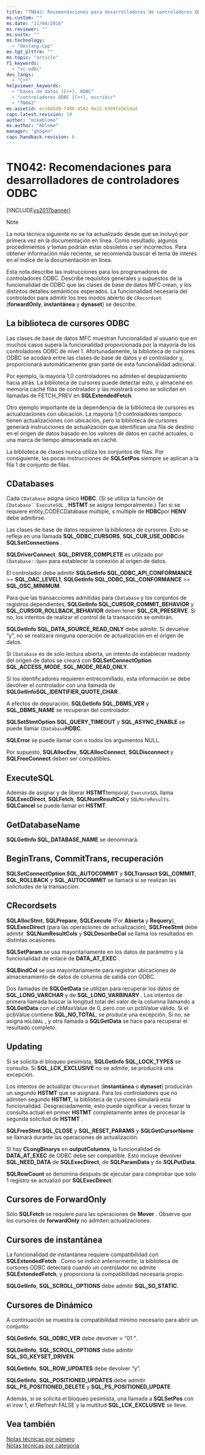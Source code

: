 ```yaml
---
title: "TN042: Recomendaciones para desarrolladores de controladores ODBC | Microsoft Docs"
ms.custom: ""
ms.date: "11/04/2016"
ms.reviewer: ""
ms.suite: ""
ms.technology: 
  - "devlang-cpp"
ms.tgt_pltfrm: ""
ms.topic: "article"
f1_keywords: 
  - "vc.odbc"
dev_langs: 
  - "C++"
helpviewer_keywords: 
  - "bases de datos [C++], ODBC"
  - "controladores ODBC [C++], escribir"
  - "TN042"
ms.assetid: ecc6b5d9-f480-4582-9e22-8309fe561dad
caps.latest.revision: 10
author: "mikeblome"
ms.author: "mblome"
manager: "ghogen"
caps.handback.revision: 6
---
```

# TN042: Recomendaciones para desarrolladores de controladores ODBC
[!INCLUDE[vs2017banner](../assembler/inline/includes/vs2017banner.md)]

> [!NOTE]
>  La nota técnica siguiente no se ha actualizado desde que se incluyó por primera vez en la documentación en línea.  Como resultado, algunos procedimientos y temas podrían estar obsoletos o ser incorrectos.  Para obtener información más reciente, se recomienda buscar el tema de interés en el índice de la documentación en línea.  
  
 Esta nota describe las instrucciones para los programadores de controladores ODBC.  Describe requisitos generales y supuestos de la funcionalidad de ODBC que las clases de base de datos MFC crean, y los distintos detalles semánticos esperados.  La funcionalidad necesaria del controlador para admitir los tres modos abierto de `CRecordset` \(**forwardOnly**, **instantánea** y **dynaset**\) se describe.  
  
## La biblioteca de cursores ODBC  
 Las clases de base de datos MFC muestran funcionalidad al usuario que en muchos casos supera la funcionalidad proporcionada por la mayoría de los controladores ODBC de nivel 1.  Afortunadamente, la biblioteca de cursores ODBC se acodará entre las clases de base de datos y el controlador y, proporcionará automáticamente gran parte de esta funcionalidad adicional.  
  
 Por ejemplo, la mayoría 1,0 controladores no admiten el desplazamiento hacia atrás.  La biblioteca de cursores puede detectar esto, y almacene en memoria caché filas de controlador y las mostrará como se solicitan en llamadas de FETCH\_PREV en **SQLExtendedFetch**.  
  
 Otro ejemplo importante de la dependencia de la biblioteca de cursores es actualizaciones con ubicación.  La mayoría 1,0 controladores tampoco tienen actualizaciones con ubicación, pero la biblioteca de cursores generará instrucciones de actualización que identifican una fila de destino en el origen de datos basado en los valores de datos en caché actuales, o una marca de tiempo almacenada en caché.  
  
 La biblioteca de clases nunca utiliza los conjuntos de filas.  Por consiguiente, las pocas instrucciones de **SQLSetPos** siempre se aplican a la fila 1 de conjunto de filas.  
  
## CDatabases  
 Cada `CDatabase` asigna único **HDBC**. \(Si se utiliza la función de `CDatabase``ExecuteSQL` , **HSTMT** se asigna temporalmente.\) Tan si se requiere entity\_CODECDatabase múltiple, s múltiple de **HDBC**por **HENV** debe admitirse.  
  
 Las clases de base de datos requieren la biblioteca de cursores.  Esto se refleja en una llamada **SQL\_ODBC\_CURSORS**, **SQL\_CUR\_USE\_ODBC**de **SQLSetConnections** .  
  
 **SQLDriverConnect**, **SQL\_DRIVER\_COMPLETE** es utilizado por `CDatabase::Open` para establecer la conexión al origen de datos.  
  
 El controlador debe admitir **SQLGetInfo SQL\_ODBC\_API\_CONFORMANCE** \>\= **SQL\_OAC\_LEVEL1**, **SQLGetInfo SQL\_ODBC\_SQL\_CONFORMANCE** \>\= **SQL\_OSC\_MINIMUM**.  
  
 Para que las transacciones admitidas para `CDatabase` y los conjuntos de registros dependientes, **SQLGetInfo SQL\_CURSOR\_COMMIT\_BEHAVIOR** y **SQL\_CURSOR\_ROLLBACK\_BEHAVIOR** deben tener **SQL\_CR\_PRESERVE**.  Si no, los intentos de realizar el control de la transacción se omitirán.  
  
 **SQLGetInfo SQL\_DATA\_SOURCE\_READ\_ONLY** debe admitir.  Si devuelve “y”, no se realizará ninguna operación de actualización en el origen de datos.  
  
 Si `CDatabase` es de sólo lectura abierta, un intento de establecer readonly del origen de datos se creará con **SQLSetConnectOption SQL\_ACCESS\_MODE**, **SQL\_MODE\_READ\_ONLY**.  
  
 Si los identificadores requieren entrecomillado, esta información se debe devolver el controlador con una llamada de **SQLGetInfoSQL\_IDENTIFIER\_QUOTE\_CHAR** .  
  
 A efectos de depuración, **SQLGetInfo SQL\_DBMS\_VER** y **SQL\_DBMS\_NAME** se recuperan del controlador.  
  
 **SQLSetStmtOption SQL\_QUERY\_TIMEOUT** y **SQL\_ASYNC\_ENABLE** se puede llamar `CDatabase`**HDBC**.  
  
 **SQLError** se puede llamar con o todos los argumentos NULL.  
  
 Por supuesto, **SQLAllocEnv**, **SQLAllocConnect**, **SQLDisconnect** y **SQLFreeConnect** deben ser compatibles.  
  
## ExecuteSQL  
 Además de asignar y de liberar **HSTMT**temporal, `ExecuteSQL` llama **SQLExecDirect**, **SQLFetch**, **SQLNumResultCol** y `SQLMoreResults`.  **SQLCancel** se puede llamar en **HSTMT**.  
  
## GetDatabaseName  
 **SQLGetInfo SQL\_DATABASE\_NAME** se denominará.  
  
## BeginTrans, CommitTrans, recuperación  
 **SQLSetConnectOption SQL\_AUTOCOMMIT** y **SQLTransact SQL\_COMMIT**, **SQL\_ROLLBACK** y **SQL\_AUTOCOMMIT** se llamará si se realizan las solicitudes de la transacción.  
  
## CRecordsets  
 **SQLAllocStmt**, **SQLPrepare**, **SQLExecute** \(For **Abierta** y **Requery**\), **SQLExecDirect** \(para las operaciones de actualización\), **SQLFreeStmt** debe admitir.  **SQLNumResultCols** y **SQLDescribeCol** se llama los resultados en distintas ocasiones.  
  
 **SQLSetParam** se usa mayoritariamente en los datos de parámetro y la funcionalidad de enlace de **DATA\_AT\_EXEC** .  
  
 **SQLBindCol** se usa mayoritariamente para registrar ubicaciones de almacenamiento de datos de columna de salida con ODBC.  
  
 Dos llamadas de **SQLGetData** se utilizan para recuperar los datos de **SQL\_LONG\_VARCHAR** y de **SQL\_LONG\_VARBINARY** .  Los intentos de primera llamada buscar la longitud total del valor de la columna llamando a **SQLGetData** con el cbMaxValue de 0, pero con un pcbValue válido.  Si el pcbValue contiene **SQL\_NO\_TOTAL**, se produce una excepción.  Si no, se asigna `HGLOBAL` , y otra llamada a **SQLGetData** se hace para recuperar el resultado completo.  
  
## Updating  
 Si se solicita el bloqueo pesimista, **SQLGetInfo SQL\_LOCK\_TYPES** se consulta.  Si **SQL\_LCK\_EXCLUSIVE** no se admite, se producirá una excepción.  
  
 Los intentos de actualizar `CRecordset` \(**instantánea** o **dynaset**\) producirán un segundo **HSTMT** que se asignará.  Para los controladores que no admiten segundo **HSTMT**, la biblioteca de cursores simulará esta funcionalidad.  Desgraciadamente, esto puede significar a veces forzar la consulta actual en primer **HSTMT** completamente antes de procesar la segunda solicitud de **HSTMT** .  
  
 **SQLFreeStmt SQL\_CLOSE** y **SQL\_RESET\_PARAMS** y **SQLGetCursorName** se llamará durante las operaciones de actualización.  
  
 Si hay **CLongBinarys** en **outputColumns**, la funcionalidad de **DATA\_AT\_EXEC** de ODBC debe ser compatible.  Esto incluye devolver **SQL\_NEED\_DATA** de **SQLExecDirect**, de **SQLParamData** y de **SQLPutData**.  
  
 **SQLRowCount** se denomina después de ejecutar para comprobar que solo 1 registro se actualizó por **SQLExecDirect**.  
  
## Cursores de ForwardOnly  
 Sólo **SQLFetch** se requiere para las operaciones de **Mover** .  Observe que los cursores de **forwardOnly** no admiten actualizaciones.  
  
## Cursores de instantánea  
 La funcionalidad de instantánea requiere compatibilidad con **SQLExtendedFetch** .  Como se indicó anteriormente, la biblioteca de cursores ODBC detectará cuando un controlador no admite **SQLExtendedFetch**, y proporciona la compatibilidad necesaria propio.  
  
 **SQLGetInfo**, **SQL\_SCROLL\_OPTIONS** debe admitir **SQL\_SO\_STATIC**.  
  
## Cursores de Dinámico  
 A continuación se muestra la compatibilidad mínimo necesario para abrir un conjunto:  
  
 **SQLGetInfo**, **SQL\_ODBC\_VER** debe devolver \> “01 ".  
  
 **SQLGetInfo**, **SQL\_SCROLL\_OPTIONS** debe admitir **SQL\_SO\_KEYSET\_DRIVEN**.  
  
 **SQLGetInfo**, **SQL\_ROW\_UPDATES** debe devolver “y”.  
  
 **SQLGetInfo**, **SQL\_POSITIONED\_UPDATES** debe admitir **SQL\_PS\_POSITIONED\_DELETE** y **SQL\_PS\_POSITIONED\_UPDATE**.  
  
 Además, si se solicita el bloqueo pesimista, una llamada a **SQLSetPos** con el irow 1, el fRefresh FALSE y la multitud **SQL\_LCK\_EXCLUSIVE** se lleve.  
  
## Vea también  
 [Notas técnicas por número](../mfc/technical-notes-by-number.md)   
 [Notas técnicas por categoría](../mfc/technical-notes-by-category.md)